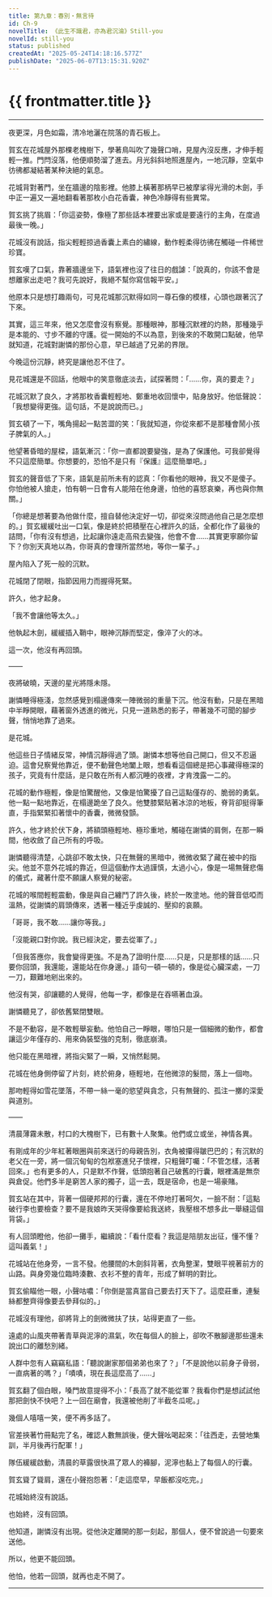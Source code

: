 ```yaml
---
title: 第九章：春別・無言待
id: Ch-9
novelTitle: 《此生不識君，亦為君沉淪》Still-you
novelId: still-you
status: published
createdAt: "2025-05-24T14:18:16.577Z"
publishDate: "2025-06-07T13:15:31.920Z"
---
```


# {{ frontmatter.title }}

<script setup>
import { useData } from 'vitepress'
const { frontmatter } = useData()
// 如果需要 withBase，可以取消註解下一行
// import { withBase } from 'vitepress'
</script>

---

夜更深，月色如霜，清冷地灑在院落的青石板上。

賀玄在花城屋外那棵老槐樹下，學著鳥叫吹了幾聲口哨，見屋內沒反應，才伸手輕輕一推。門閂沒落，他便順勢溜了進去。月光斜斜地照進屋內，一地沉靜，空氣中彷彿都凝結著某种決絕的氣息。

花城背對著門，坐在牆邊的陰影裡。他膝上橫著那柄早已被摩挲得光滑的木劍，手中正一遍又一遍地翻看著那枚小白花香囊，神色冷靜得有些異常。

賀玄挑了挑眉：「你這姿勢，像極了那些話本裡要出家或是要遠行的主角，在度過最後一晚。」

花城沒有說話，指尖輕輕掠過香囊上素白的繡線，動作輕柔得彷彿在觸碰一件稀世珍寶。

賀玄嘆了口氣，靠著牆邊坐下，語氣裡也沒了往日的戲謔：「說真的，你該不會是想離家出走吧？我可先說好，我絕不幫你寫信報平安。」

他原本只是想打趣兩句，可見花城那沉默得如同一尊石像的模樣，心頭也跟著沉了下來。

其實，這三年來，他又怎麼會沒有察覺。那種眼神，那種沉默裡的灼熱，那種幾乎是本能的、寸步不離的守護。從一開始的不以為意，到後來的不敢開口點破，他早就知道，花城對謝憐的那份心意，早已越過了兄弟的界限。

今晚這份沉靜，終究是讓他忍不住了。

見花城還是不回話，他眼中的笑意徹底淡去，試探著問：「……你，真的要走？」

花城沉默了良久，才將那枚香囊輕輕地、鄭重地收回懷中，貼身放好。他低聲說：「我想變得更強。這句話，不是說說而已。」

賀玄頓了一下，嘴角揚起一點苦澀的笑：「我就知道，你從來都不是那種會鬧小孩子脾氣的人。」

他望著昏暗的屋樑，語氣漸沉：「你一直都說要變強，是為了保護他。可我卻覺得不只這麼簡單。你想要的，恐怕不是只有『保護』這麼簡單吧。」

賀玄的聲音低了下來，語氣是前所未有的認真：「你看他的眼神，我又不是傻子。你怕他被人搶走，怕有朝一日會有人能陪在他身邊，怕他的喜怒哀樂，再也與你無關。」

「你總是想著要為他做什麼，擅自替他決定好一切，卻從來沒問過他自己是怎麼想的。」賀玄緩緩吐出一口氣，像是終於把積壓在心裡許久的話，全都化作了最後的詰問，「你有沒有想過，比起讓你遠走高飛去變強，他會不會……其實更寧願你留下？你別天真地以為，你哥真的會理所當然地，等你一輩子。」

屋內陷入了死一般的沉默。

花城閉了閉眼，指節因用力而握得死緊。

許久，他才起身。

「我不會讓他等太久。」

他執起木劍，緩緩插入鞘中，眼神沉靜而堅定，像淬了火的冰。

這一次，他沒有再回頭。

——

夜將破曉，天邊的星光將隱未隱。

謝憐睡得極淺，忽然感覺到榻邊傳來一陣微弱的重量下沉。他沒有動，只是在黑暗中半睜開眼，藉著窗外透進的微光，只見一道熟悉的影子，帶著幾不可聞的腳步聲，悄悄地靠了過來。

是花城。

他這些日子情緒反常，神情沉靜得過了頭。謝憐本想等他自己開口，但又不忍逼迫。這會兒察覺他靠近，便不動聲色地闔上眼，想看看這個總是把心事藏得極深的孩子，究竟有什麼話，是只敢在所有人都沉睡的夜裡，才肯洩露一二的。

花城的動作極輕，像是怕驚醒他，又像是怕驚擾了自己這點僅存的、脆弱的勇氣。他一點一點地靠近，在榻邊跪坐了良久。他雙膝緊貼著冰涼的地板，脊背卻挺得筆直，手指緊緊扣著懷中的香囊，微微發顫。

許久，他才終於伏下身，將額頭極輕地、極珍重地，觸碰在謝憐的肩側，在那一瞬間，他收斂了自己所有的呼吸。

謝憐聽得清楚，心跳卻不敢太快，只在無聲的黑暗中，微微收緊了藏在被中的指尖。他並不意外花城的靠近，但這個動作太過謹慎，太過小心，像是一場無聲悲傷的儀式，藏著什麼不願讓人察覺的秘密。

花城的喉間輕輕震動，像是與自己纏鬥了許久後，終於一敗塗地。他的聲音低啞而溫熱，從謝憐的肩頭傳來，透著一種近乎虔誠的、壓抑的哀願。

「哥哥，我不敢……讓你等我。」

「沒能親口對你說。我已經決定，要去從軍了。」

「但我答應你，我會變得更強。不是為了證明什麼……只是，只是那樣的話……只要你回頭，我還能，還能站在你身邊。」語句一頓一頓的，像是從心臟深處，一刀一刀，艱難地剜出來的。

他沒有哭，卻讓聽的人覺得，他每一字，都像是在吞嚥著血淚。

謝憐聽見了，卻依舊緊閉雙眼。

不是不動容，是不敢輕舉妄動。他怕自己一睜眼，哪怕只是一個細微的動作，都會讓這少年僅存的、用來偽裝堅強的克制，徹底崩潰。

他只能在黑暗裡，將指尖緊了一瞬，又悄然鬆開。

花城在他身側停留了片刻，終於俯身，極輕地，在他微涼的髮間，落上一個吻。

那吻輕得如雪花墜落，不帶一絲一毫的慾望與貪念，只有無聲的、孤注一擲的深愛與道別。

——

清晨薄霧未散，村口的大槐樹下，已有數十人聚集。他們或立或坐，神情各異。

有剛成年的少年紅著眼圈與前來送行的母親告別，衣角被攥得皺巴巴的；有沉默的老父在一旁，將一個沉甸甸的包袱塞進兒子懷裡，只粗聲叮囑：「不管怎樣，活著回來。」也有更多的人，只是默不作聲，低頭抱著自己破舊的行囊，眼裡滿是無奈與倉促。他們多半是窮苦人家的獨子，這一去，既是宿命，也是一場豪賭。

賀玄站在其中，背著一個硬邦邦的行囊，還在不停地打著呵欠，一臉不耐：「這點破行李也要檢查？要不是我娘昨天哭得像要給我送終，我壓根不想多此一舉縫這個背袋。」

有人回頭瞪他，他卻一攤手，繼續說：「看什麼看？我這是陪朋友出征，懂不懂？這叫義氣！」

花城站在他身旁，一言不發。他腰間的木劍斜背著，衣角整潔，雙眼平視著前方的山路。與身旁幾位臨時湊數、衣衫不整的青年，形成了鮮明的對比。

賀玄偷瞄他一眼，小聲咕噥：「你倒是當真當自己要去打天下了。這麼莊重，連髮絲都整齊得像要去參拜似的。」

花城沒有理他，卻將背上的劍微微扶了扶，站得更直了一些。

遠處的山風夾帶著青草與泥濘的濕氣，吹在每個人的臉上，卻吹不散腳邊那些還未說出口的離愁別緒。

人群中忽有人竊竊私語：「聽說謝家那個弟弟也來了？」「不是說他以前身子骨弱，一直病著的嗎？」「嘖嘖，現在長這麼高了……」

賀玄翻了個白眼，嗓門故意提得不小：「長高了就不能從軍？我看你們是想試試他那把劍快不快吧？上一回在廟會，我還被他削了半截冬瓜呢。」

幾個人嘻嘻一笑，便不再多話了。

官差挾著竹冊點完了名，確認人數無誤後，便大聲吆喝起來：「往西走，去營地集訓，半月後再行配軍！」

隊伍緩緩啟動，清晨的草露很快濕了眾人的褲腳，泥濘也黏上了每個人的行囊。

賀玄聳了聳肩，還在小聲抱怨著：「走這麼早，早飯都沒吃完。」

花城始終沒有說話。

也始終，沒有回頭。

他知道，謝憐沒有出現。從他決定離開的那一刻起，那個人，便不曾說過一句要來送他。

所以，他更不能回頭。

他怕，他若一回頭，就再也走不開了。

---
